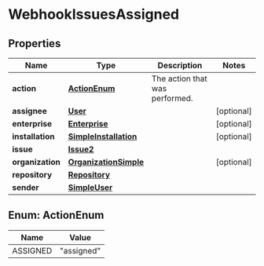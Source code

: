

# WebhookIssuesAssigned


## Properties

| Name | Type | Description | Notes |
|------------ | ------------- | ------------- | -------------|
|**action** | [**ActionEnum**](#ActionEnum) | The action that was performed. |  |
|**assignee** | [**User**](User.md) |  |  [optional] |
|**enterprise** | [**Enterprise**](Enterprise.md) |  |  [optional] |
|**installation** | [**SimpleInstallation**](SimpleInstallation.md) |  |  [optional] |
|**issue** | [**Issue2**](Issue2.md) |  |  |
|**organization** | [**OrganizationSimple**](OrganizationSimple.md) |  |  [optional] |
|**repository** | [**Repository**](Repository.md) |  |  |
|**sender** | [**SimpleUser**](SimpleUser.md) |  |  |



## Enum: ActionEnum

| Name | Value |
|---- | -----|
| ASSIGNED | &quot;assigned&quot; |



